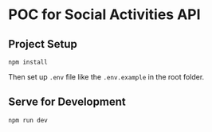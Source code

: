 # POC for Social Activities API

## Project Setup

```
npm install
```

Then set up `.env` file like the `.env.example` in the root folder.


## Serve for Development

```
npm run dev
```
